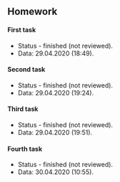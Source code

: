 ## Homework 
#### First task
* Status - finished (not reviewed).
* Data: 29.04.2020 (18:49).

#### Second task
* Status - finished (not reviewed).
* Data: 29.04.2020 (19:24).

#### Third task
* Status - finished (not reviewed).
* Data: 29.04.2020 (19:51).

#### Fourth task
* Status - finished (not reviewed).
* Data: 30.04.2020 (10:55).
